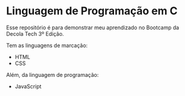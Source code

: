 # Linguagem de Programação em C
Esse repositório é para demonstrar meu aprendizado no Bootcamp da Decola Tech 3º Edição.

Tem as linguagens de marcação: 

- HTML
- CSS

Além, da linguagem de programação:

- JavaScript

